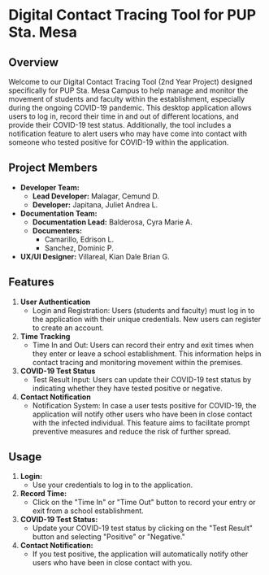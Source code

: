 # Digital Contact Tracing Tool for PUP Sta. Mesa

## Overview
Welcome to our Digital Contact Tracing Tool (2nd Year Project) designed specifically for PUP Sta. Mesa Campus to help manage and monitor the movement of students and faculty within the establishment, especially during the ongoing COVID-19 pandemic. This desktop application allows users to log in, record their time in and out of different locations, and provide their COVID-19 test status. Additionally, the tool includes a notification feature to alert users who may have come into contact with someone who tested positive for COVID-19 within the application.

## Project Members
- **Developer Team:** 
  - **Lead Developer:** Malagar, Cemund D.
  - **Developer:** Japitana, Juliet Andrea L.
- **Documentation Team:**
  - **Documentation Lead:** Balderosa, Cyra Marie A.
  - **Documenters:**
    - Camarillo, Edrison L.
    - Sanchez, Dominic P.
- **UX/UI Designer:** Villareal, Kian Dale Brian G.

## Features
1. **User Authentication**
    - Login and Registration: Users (students and faculty) must log in to the application with their unique credentials. New users can register to create an account.
2. **Time Tracking**
    - Time In and Out: Users can record their entry and exit times when they enter or leave a school establishment. This information helps in contact tracing and monitoring movement within the premises.
3. **COVID-19 Test Status**
    - Test Result Input: Users can update their COVID-19 test status by indicating whether they have tested positive or negative.
4. **Contact Notification**
    - Notification System: In case a user tests positive for COVID-19, the application will notify other users who have been in close contact with the infected individual. This feature aims to facilitate prompt preventive measures and reduce the risk of further spread.

## Usage
1. **Login:**
    - Use your credentials to log in to the application.
1. **Record Time:**
    - Click on the "Time In" or "Time Out" button to record your entry or exit from a school establishment.
1. **COVID-19 Test Status:**
    - Update your COVID-19 test status by clicking on the "Test Result" button and selecting "Positive" or "Negative."
1. **Contact Notification:**
    - If you test positive, the application will automatically notify other users who have been in close contact with you.
